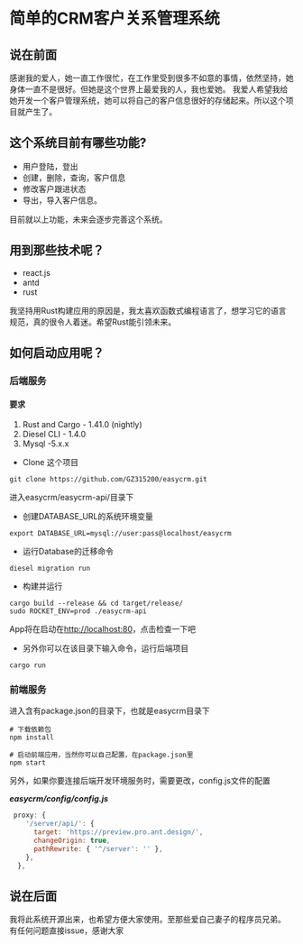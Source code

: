 # 简单的CRM客户关系管理系统

## 说在前面

感谢我的爱人，她一直工作很忙，在工作里受到很多不如意的事情，依然坚持，她身体一直不是很好。但她是这个世界上最爱我的人，我也爱她。
我爱人希望我给她开发一个客户管理系统，她可以将自己的客户信息很好的存储起来。所以这个项目就产生了。



## 这个系统目前有哪些功能?

- 用户登陆，登出
- 创建，删除，查询，客户信息
- 修改客户跟进状态
- 导出，导入客户信息。

目前就以上功能，未来会逐步完善这个系统。

## 用到那些技术呢？

- react.js
- antd
- rust

我坚持用Rust构建应用的原因是，我太喜欢函数式编程语言了，想学习它的语言规范，真的很令人着迷。希望Rust能引领未来。

## 如何启动应用呢？

### 后端服务

#### 要求

1. Rust and Cargo - 1.41.0 (nightly)
2. Diesel CLI - 1.4.0
3. Mysql -5.x.x

 - Clone 这个项目
```
git clone https://github.com/GZ315200/easycrm.git
```
进入easycrm/easycrm-api/目录下

- 创建DATABASE_URL的系统环境变量
 ```shell
 export DATABASE_URL=mysql://user:pass@localhost/easycrm
 ```
- 运行Database的迁移命令

 ```shell
 diesel migration run
 ```
- 构建并运行

```shell
cargo build --release && cd target/release/
sudo ROCKET_ENV=prod ./easycrm-api
```
App将在启动在[http://localhost:80](http://localhost:80)，点击检查一下吧

- 另外你可以在该目录下输入命令，运行后端项目
```
cargo run
```


### 前端服务

进入含有package.json的目录下，也就是easycrm目录下

```shell
# 下载依赖包
npm install

# 启动前端应用，当然你可以自己配置，在package.json里
npm start

```
另外，如果你要连接后端开发环境服务时，需要更改，config.js文件的配置

***easycrm/config/config.js***

```javascript
 proxy: {
    '/server/api/': {
      target: 'https://preview.pro.ant.design/',
      changeOrigin: true,
      pathRewrite: { '^/server': '' },
    },
  },
```



## 说在后面

我将此系统开源出来，也希望方便大家使用。至那些爱自己妻子的程序员兄弟。
有任何问题直接issue，感谢大家